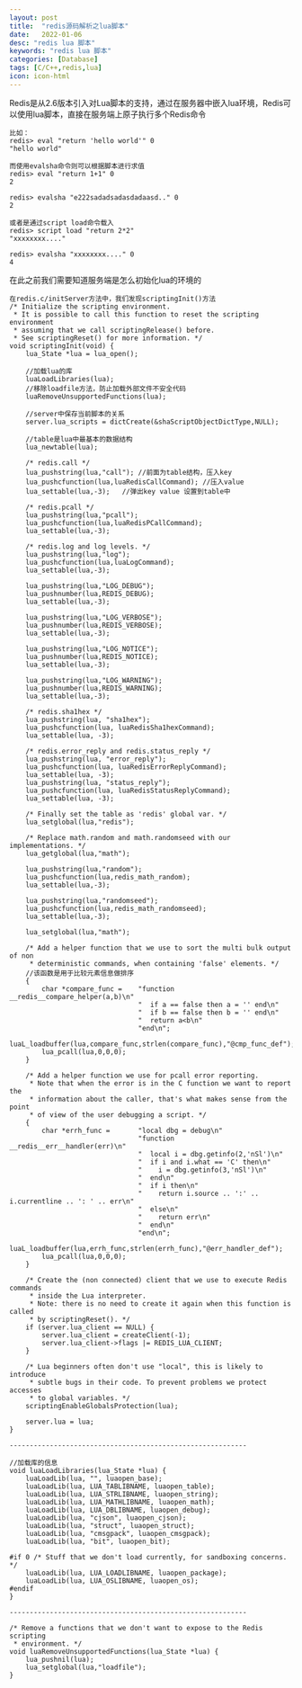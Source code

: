 ```yaml
---
layout: post
title:  "redis源码解析之lua脚本"
date:   2022-01-06
desc: "redis lua 脚本"
keywords: "redis lua 脚本"
categories: [Database]
tags: [C/C++,redis,lua]
icon: icon-html
---
```


Redis是从2.6版本引入对Lua脚本的支持，通过在服务器中嵌入lua环境，Redis可以使用lua脚本，直接在服务端上原子执行多个Redis命令

    比如：
    redis> eval "return 'hello world'" 0
    "hello world"
    
    而使用evalsha命令则可以根据脚本进行求值
    redis> eval "return 1+1" 0
    2
    
    redis> evalsha "e222sadadsadasdadaasd.." 0
    2
    
    或者是通过script load命令载入
    redis> script load "return 2*2"
    "xxxxxxxx...."
    
    redis> evalsha "xxxxxxxx...." 0
    4
    
在此之前我们需要知道服务端是怎么初始化lua的环境的

    在redis.c/initServer方法中，我们发现scriptingInit()方法
    /* Initialize the scripting environment.
     * It is possible to call this function to reset the scripting environment
     * assuming that we call scriptingRelease() before.
     * See scriptingReset() for more information. */
    void scriptingInit(void) {
        lua_State *lua = lua_open();
    
        //加载lua的库
        luaLoadLibraries(lua);
        //移除loadfile方法，防止加载外部文件不安全代码
        luaRemoveUnsupportedFunctions(lua);
    
        //server中保存当前脚本的关系
        server.lua_scripts = dictCreate(&shaScriptObjectDictType,NULL);
    
        //table是lua中最基本的数据结构
        lua_newtable(lua);
    
        /* redis.call */
        lua_pushstring(lua,"call"); //前面为table结构，压入key
        lua_pushcfunction(lua,luaRedisCallCommand); //压入value
        lua_settable(lua,-3);   //弹出key value 设置到table中
    
        /* redis.pcall */
        lua_pushstring(lua,"pcall");
        lua_pushcfunction(lua,luaRedisPCallCommand);
        lua_settable(lua,-3);
    
        /* redis.log and log levels. */
        lua_pushstring(lua,"log");
        lua_pushcfunction(lua,luaLogCommand);
        lua_settable(lua,-3);
    
        lua_pushstring(lua,"LOG_DEBUG");
        lua_pushnumber(lua,REDIS_DEBUG);
        lua_settable(lua,-3);
    
        lua_pushstring(lua,"LOG_VERBOSE");
        lua_pushnumber(lua,REDIS_VERBOSE);
        lua_settable(lua,-3);
    
        lua_pushstring(lua,"LOG_NOTICE");
        lua_pushnumber(lua,REDIS_NOTICE);
        lua_settable(lua,-3);
    
        lua_pushstring(lua,"LOG_WARNING");
        lua_pushnumber(lua,REDIS_WARNING);
        lua_settable(lua,-3);
    
        /* redis.sha1hex */
        lua_pushstring(lua, "sha1hex");
        lua_pushcfunction(lua, luaRedisSha1hexCommand);
        lua_settable(lua, -3);
    
        /* redis.error_reply and redis.status_reply */
        lua_pushstring(lua, "error_reply");
        lua_pushcfunction(lua, luaRedisErrorReplyCommand);
        lua_settable(lua, -3);
        lua_pushstring(lua, "status_reply");
        lua_pushcfunction(lua, luaRedisStatusReplyCommand);
        lua_settable(lua, -3);
    
        /* Finally set the table as 'redis' global var. */
        lua_setglobal(lua,"redis");
    
        /* Replace math.random and math.randomseed with our implementations. */
        lua_getglobal(lua,"math");
    
        lua_pushstring(lua,"random");
        lua_pushcfunction(lua,redis_math_random);
        lua_settable(lua,-3);
    
        lua_pushstring(lua,"randomseed");
        lua_pushcfunction(lua,redis_math_randomseed);
        lua_settable(lua,-3);
    
        lua_setglobal(lua,"math");
    
        /* Add a helper function that we use to sort the multi bulk output of non
         * deterministic commands, when containing 'false' elements. */
        //该函数是用于比较元素信息做排序
        {
            char *compare_func =    "function __redis__compare_helper(a,b)\n"
                                    "  if a == false then a = '' end\n"
                                    "  if b == false then b = '' end\n"
                                    "  return a<b\n"
                                    "end\n";
            luaL_loadbuffer(lua,compare_func,strlen(compare_func),"@cmp_func_def");
            lua_pcall(lua,0,0,0);
        }
    
        /* Add a helper function we use for pcall error reporting.
         * Note that when the error is in the C function we want to report the
         * information about the caller, that's what makes sense from the point
         * of view of the user debugging a script. */
        {
            char *errh_func =       "local dbg = debug\n"
                                    "function __redis__err__handler(err)\n"
                                    "  local i = dbg.getinfo(2,'nSl')\n"
                                    "  if i and i.what == 'C' then\n"
                                    "    i = dbg.getinfo(3,'nSl')\n"
                                    "  end\n"
                                    "  if i then\n"
                                    "    return i.source .. ':' .. i.currentline .. ': ' .. err\n"
                                    "  else\n"
                                    "    return err\n"
                                    "  end\n"
                                    "end\n";
            luaL_loadbuffer(lua,errh_func,strlen(errh_func),"@err_handler_def");
            lua_pcall(lua,0,0,0);
        }
    
        /* Create the (non connected) client that we use to execute Redis commands
         * inside the Lua interpreter.
         * Note: there is no need to create it again when this function is called
         * by scriptingReset(). */
        if (server.lua_client == NULL) {
            server.lua_client = createClient(-1);
            server.lua_client->flags |= REDIS_LUA_CLIENT;
        }
    
        /* Lua beginners often don't use "local", this is likely to introduce
         * subtle bugs in their code. To prevent problems we protect accesses
         * to global variables. */
        scriptingEnableGlobalsProtection(lua);
    
        server.lua = lua;
    }
    
    -----------------------------------------------------------
    
    //加载库的信息
    void luaLoadLibraries(lua_State *lua) {
        luaLoadLib(lua, "", luaopen_base);
        luaLoadLib(lua, LUA_TABLIBNAME, luaopen_table);
        luaLoadLib(lua, LUA_STRLIBNAME, luaopen_string);
        luaLoadLib(lua, LUA_MATHLIBNAME, luaopen_math);
        luaLoadLib(lua, LUA_DBLIBNAME, luaopen_debug);
        luaLoadLib(lua, "cjson", luaopen_cjson);
        luaLoadLib(lua, "struct", luaopen_struct);
        luaLoadLib(lua, "cmsgpack", luaopen_cmsgpack);
        luaLoadLib(lua, "bit", luaopen_bit);
    
    #if 0 /* Stuff that we don't load currently, for sandboxing concerns. */
        luaLoadLib(lua, LUA_LOADLIBNAME, luaopen_package);
        luaLoadLib(lua, LUA_OSLIBNAME, luaopen_os);
    #endif
    }
    
    -----------------------------------------------------------
    
    /* Remove a functions that we don't want to expose to the Redis scripting
     * environment. */
    void luaRemoveUnsupportedFunctions(lua_State *lua) {
        lua_pushnil(lua);
        lua_setglobal(lua,"loadfile");
    }
    